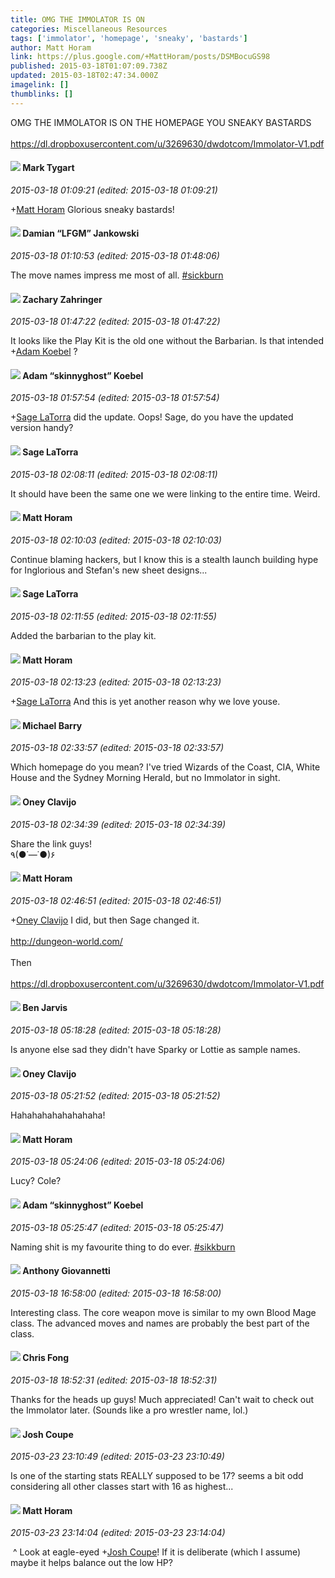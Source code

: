 ```yaml
---
title: OMG THE IMMOLATOR IS ON
categories: Miscellaneous Resources
tags: ['immolator', 'homepage', 'sneaky', 'bastards']
author: Matt Horam
link: https://plus.google.com/+MattHoram/posts/DSMBocuGS98
published: 2015-03-18T01:07:09.738Z
updated: 2015-03-18T02:47:34.000Z
imagelink: []
thumblinks: []
---
```


OMG THE IMMOLATOR IS ON THE HOMEPAGE YOU SNEAKY BASTARDS<br /><br /><a href="https://dl.dropboxusercontent.com/u/3269630/dwdotcom/Immolator-V1.pdf" class="ot-anchor">https://dl.dropboxusercontent.com/u/3269630/dwdotcom/Immolator-V1.pdf</a>
<div id='comment z13dwpn5izn4grfee22azxxhmzq1spw33'>
  <h4><img src='{{site.baseurl}}//images/avatars/118088719859349999400_photo.jpg'> Mark Tygart</h4>
      <p><cite>2015-03-18 01:09:21 (edited: 2015-03-18 01:09:21)</cite></p>
        <p><span class="proflinkWrapper"><span class="proflinkPrefix">+</span><a class="proflink" href="https://plus.google.com/105472060898626050077" oid="105472060898626050077">Matt Horam</a></span> Glorious sneaky bastards!</p>
</div>
        

<div id='comment z13dwpn5izn4grfee22azxxhmzq1spw33'>
  <h4><img src='{{site.baseurl}}//images/avatars/100476170927206311405_photo.jpg'> Damian “LFGM” Jankowski</h4>
      <p><cite>2015-03-18 01:10:53 (edited: 2015-03-18 01:48:06)</cite></p>
        <p>The move names impress me most of all. <a rel="nofollow" class="ot-hashtag" href="https://plus.google.com/s/%23sickburn/posts">#sickburn</a></p>
</div>
        

<div id='comment z13dwpn5izn4grfee22azxxhmzq1spw33'>
  <h4><img src='{{site.baseurl}}//images/avatars/103904727008998081848_photo.jpg'> Zachary Zahringer</h4>
      <p><cite>2015-03-18 01:47:22 (edited: 2015-03-18 01:47:22)</cite></p>
        <p>It looks like the Play Kit is the old one without the Barbarian. Is that intended <span class="proflinkWrapper"><span class="proflinkPrefix">+</span><a class="proflink" href="https://plus.google.com/112484087750169360510" oid="112484087750169360510">Adam Koebel</a></span> ?</p>
</div>
        

<div id='comment z13dwpn5izn4grfee22azxxhmzq1spw33'>
  <h4><img src='{{site.baseurl}}//images/avatars/112484087750169360510_photo.jpg'> Adam “skinnyghost” Koebel</h4>
      <p><cite>2015-03-18 01:57:54 (edited: 2015-03-18 01:57:54)</cite></p>
        <p><span class="proflinkWrapper"><span class="proflinkPrefix">+</span><a class="proflink" href="https://plus.google.com/117415966179711277938" oid="117415966179711277938">Sage LaTorra</a></span> did the update. Oops! Sage, do you have the updated version handy?</p>
</div>
        

<div id='comment z13dwpn5izn4grfee22azxxhmzq1spw33'>
  <h4><img src='{{site.baseurl}}//images/avatars/117415966179711277938_photo.jpg'> Sage LaTorra</h4>
      <p><cite>2015-03-18 02:08:11 (edited: 2015-03-18 02:08:11)</cite></p>
        <p>It should have been the same one we were linking to the entire time. Weird.</p>
</div>
        

<div id='comment z13dwpn5izn4grfee22azxxhmzq1spw33'>
  <h4><img src='{{site.baseurl}}//images/avatars/105472060898626050077_photo.jpg'> Matt Horam</h4>
      <p><cite>2015-03-18 02:10:03 (edited: 2015-03-18 02:10:03)</cite></p>
        <p>Continue blaming hackers, but I know this is a stealth launch building hype for Inglorious and Stefan&#39;s new sheet designs...</p>
</div>
        

<div id='comment z13dwpn5izn4grfee22azxxhmzq1spw33'>
  <h4><img src='{{site.baseurl}}//images/avatars/117415966179711277938_photo.jpg'> Sage LaTorra</h4>
      <p><cite>2015-03-18 02:11:55 (edited: 2015-03-18 02:11:55)</cite></p>
        <p>Added the barbarian to the play kit.</p>
</div>
        

<div id='comment z13dwpn5izn4grfee22azxxhmzq1spw33'>
  <h4><img src='{{site.baseurl}}//images/avatars/105472060898626050077_photo.jpg'> Matt Horam</h4>
      <p><cite>2015-03-18 02:13:23 (edited: 2015-03-18 02:13:23)</cite></p>
        <p><span class="proflinkWrapper"><span class="proflinkPrefix">+</span><a class="proflink" href="https://plus.google.com/117415966179711277938" oid="117415966179711277938">Sage LaTorra</a></span> And this is yet another reason why we love youse.</p>
</div>
        

<div id='comment z13dwpn5izn4grfee22azxxhmzq1spw33'>
  <h4><img src='{{site.baseurl}}//images/avatars/111063200037086452489_photo.jpg'> Michael Barry</h4>
      <p><cite>2015-03-18 02:33:57 (edited: 2015-03-18 02:33:57)</cite></p>
        <p>Which homepage do you mean? I&#39;ve tried Wizards of the Coast, CIA, White House and the Sydney Morning Herald, but no Immolator in sight.</p>
</div>
        

<div id='comment z13dwpn5izn4grfee22azxxhmzq1spw33'>
  <h4><img src='{{site.baseurl}}//images/avatars/110983326464970369421_photo.jpg'> Oney Clavijo</h4>
      <p><cite>2015-03-18 02:34:39 (edited: 2015-03-18 02:34:39)</cite></p>
        <p>Share the link guys! <br />٩(●˙—˙●)۶</p>
</div>
        

<div id='comment z13dwpn5izn4grfee22azxxhmzq1spw33'>
  <h4><img src='{{site.baseurl}}//images/avatars/105472060898626050077_photo.jpg'> Matt Horam</h4>
      <p><cite>2015-03-18 02:46:51 (edited: 2015-03-18 02:46:51)</cite></p>
        <p><span class="proflinkWrapper"><span class="proflinkPrefix">+</span><a class="proflink" href="https://plus.google.com/110983326464970369421" oid="110983326464970369421">Oney Clavijo</a></span> I did, but then Sage changed it.<br /><br /><a href="http://dungeon-world.com/" class="ot-anchor">http://dungeon-world.com/</a><br /><br />Then<br /><br /><a href="https://dl.dropboxusercontent.com/u/3269630/dwdotcom/Immolator-V1.pdf" class="ot-anchor">https://dl.dropboxusercontent.com/u/3269630/dwdotcom/Immolator-V1.pdf</a></p>
</div>
        

<div id='comment z13dwpn5izn4grfee22azxxhmzq1spw33'>
  <h4><img src='{{site.baseurl}}//images/avatars/105095951838305103055_photo.jpg'> Ben Jarvis</h4>
      <p><cite>2015-03-18 05:18:28 (edited: 2015-03-18 05:18:28)</cite></p>
        <p>Is anyone else sad they didn&#39;t have Sparky or Lottie as sample names.</p>
</div>
        

<div id='comment z13dwpn5izn4grfee22azxxhmzq1spw33'>
  <h4><img src='{{site.baseurl}}//images/avatars/110983326464970369421_photo.jpg'> Oney Clavijo</h4>
      <p><cite>2015-03-18 05:21:52 (edited: 2015-03-18 05:21:52)</cite></p>
        <p>Hahahahahahahahaha!</p>
</div>
        

<div id='comment z13dwpn5izn4grfee22azxxhmzq1spw33'>
  <h4><img src='{{site.baseurl}}//images/avatars/105472060898626050077_photo.jpg'> Matt Horam</h4>
      <p><cite>2015-03-18 05:24:06 (edited: 2015-03-18 05:24:06)</cite></p>
        <p>Lucy? Cole?</p>
</div>
        

<div id='comment z13dwpn5izn4grfee22azxxhmzq1spw33'>
  <h4><img src='{{site.baseurl}}//images/avatars/112484087750169360510_photo.jpg'> Adam “skinnyghost” Koebel</h4>
      <p><cite>2015-03-18 05:25:47 (edited: 2015-03-18 05:25:47)</cite></p>
        <p>Naming shit is my favourite thing to do ever. <a rel="nofollow" class="ot-hashtag" href="https://plus.google.com/s/%23sikkburn/posts">#sikkburn</a></p>
</div>
        

<div id='comment z13dwpn5izn4grfee22azxxhmzq1spw33'>
  <h4><img src='{{site.baseurl}}//images/avatars/112155385682843462205_photo.jpg'> Anthony Giovannetti</h4>
      <p><cite>2015-03-18 16:58:00 (edited: 2015-03-18 16:58:00)</cite></p>
        <p>Interesting class. The core weapon move is similar to my own Blood Mage class. The advanced moves and names are probably the best part of the class. </p>
</div>
        

<div id='comment z13dwpn5izn4grfee22azxxhmzq1spw33'>
  <h4><img src='{{site.baseurl}}//images/avatars/115232119932493930212_photo.jpg'> Chris Fong</h4>
      <p><cite>2015-03-18 18:52:31 (edited: 2015-03-18 18:52:31)</cite></p>
        <p>Thanks for the heads up guys! Much appreciated! Can&#39;t wait to check out the Immolator later. (Sounds like a pro wrestler name, lol.)</p>
</div>
        

<div id='comment z13dwpn5izn4grfee22azxxhmzq1spw33'>
  <h4><img src='{{site.baseurl}}//images/avatars/109513866651862819574_photo.jpg'> Josh Coupe</h4>
      <p><cite>2015-03-23 23:10:49 (edited: 2015-03-23 23:10:49)</cite></p>
        <p>Is one of the starting stats REALLY supposed to be 17? seems a bit odd considering all other classes start with 16 as highest...</p>
</div>
        

<div id='comment z13dwpn5izn4grfee22azxxhmzq1spw33'>
  <h4><img src='{{site.baseurl}}//images/avatars/105472060898626050077_photo.jpg'> Matt Horam</h4>
      <p><cite>2015-03-23 23:14:04 (edited: 2015-03-23 23:14:04)</cite></p>
        <p> ^ Look at eagle-eyed <span class="proflinkWrapper"><span class="proflinkPrefix">+</span><a class="proflink" href="https://plus.google.com/109513866651862819574" oid="109513866651862819574">Josh Coupe</a></span>! If it is deliberate (which I assume) maybe it helps balance out the low HP?</p>
</div>
        